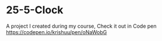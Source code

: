 # 25-5-Clock
A project I created during my course, Check it out in Code pen https://codepen.io/krishuu/pen/oNaWobG
